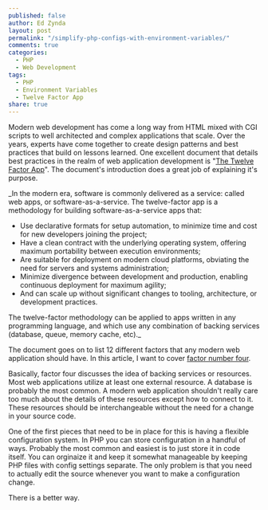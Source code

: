 ```yaml
---
published: false
author: Ed Zynda
layout: post
permalink: "/simplify-php-configs-with-environment-variables/"
comments: true
categories: 
  - PHP
  - Web Development
tags: 
  - PHP
  - Environment Variables
  - Twelve Factor App
share: true
---
```


Modern web development has come a long way from HTML mixed with CGI scripts to well architected and complex applications that scale. Over the years, experts have come together to create design patterns and best practices that build on lessons learned. One excellent document that details best practices in the realm of web application development is "[The Twelve Factor App](http://12factor.net/)". The document's introduction does a great job of explaining it's purpose.

_In the modern era, software is commonly delivered as a service: called web apps, or software-as-a-service. The twelve-factor app is a methodology for building software-as-a-service apps that:

- Use declarative formats for setup automation, to minimize time and cost for new developers joining the project;
- Have a clean contract with the underlying operating system, offering maximum portability between execution environments;
- Are suitable for deployment on modern cloud platforms, obviating the need for servers and systems administration;
- Minimize divergence between development and production, enabling continuous deployment for maximum agility;
- And can scale up without significant changes to tooling, architecture, or development practices.

The twelve-factor methodology can be applied to apps written in any programming language, and which use any combination of backing services (database, queue, memory cache, etc)._

The document goes on to list 12 different factors that any modern web application should have. In this article, I want to cover [factor number four](http://12factor.net/backing-services).

Basically, factor four discusses the idea of backing services or resources. Most web applications utilize at least one external resource. A database is probably the most common. A modern web application shouldn't really care too much about the details of these resources except how to connect to it. These resources should be interchangeable without the need for a change in your source code.

One of the first pieces that need to be in place for this is having a flexible configuration system. In PHP you can store configuration in a handful of ways. Probably the most common and easiest is to just store it in code itself. You can orginaize it and keep it somewhat manageable by keeping PHP files with config settings separate. The only problem is that you need to actually edit the source whenever you want to make a configuration change.

There is a better way. 




